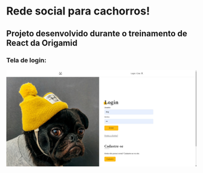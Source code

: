 # Rede social para cachorros!

## Projeto desenvolvido durante o treinamento de React da Origamid

### Tela de login:

![alt text](./login-dogs.png)
